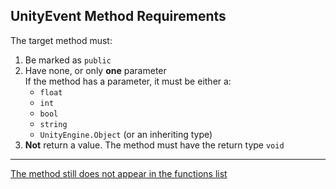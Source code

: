 ## UnityEvent Method Requirements

The target method must:  
1. Be marked as `public`
2. Have none, or only **one** parameter  
   If the method has a parameter, it must be either a:
      - `float`
      - `int`
      - `bool`
      - `string`
      - `UnityEngine.Object` (or an inheriting type)
3. **Not** return a value. The method must have the return type `void`  

---  

[The method still does not appear in the functions list](Compile%20Errors.md)